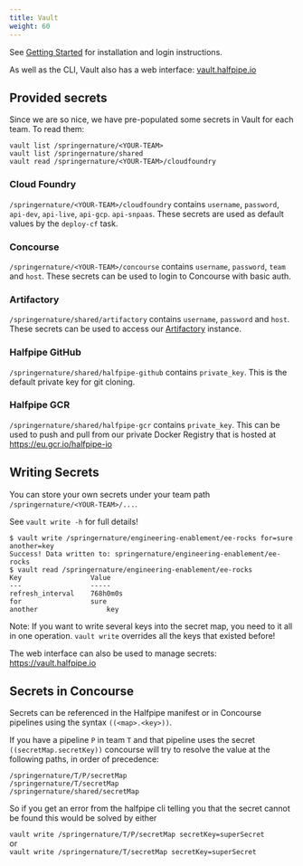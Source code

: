 ```yaml
---
title: Vault
weight: 60
---
```


See [Getting Started](/getting-started#vault) for installation and login instructions.

As well as the CLI, Vault also has a web interface: [vault.halfpipe.io](https://vault.halfpipe.io/ui/vault/auth?with=github)

## Provided secrets

Since we are so nice, we have pre-populated some secrets in Vault for each team. To read them:
```
vault list /springernature/<YOUR-TEAM>
vault list /springernature/shared
vault read /springernature/<YOUR-TEAM>/cloudfoundry
```

### Cloud Foundry
`/springernature/<YOUR-TEAM>/cloudfoundry` contains `username`, `password`, `api-dev`, `api-live`, `api-gcp`. `api-snpaas`. These secrets are used as default values by the `deploy-cf` task.

### Concourse 
`/springernature/<YOUR-TEAM>/concourse` contains `username`, `password`, `team` and `host`. These secrets can be used to login to Concourse with basic auth.

### Artifactory
`/springernature/shared/artifactory` contains `username`, `password` and `host`. These secrets can be used to access our [Artifactory](/artifactory) instance.

### Halfpipe GitHub 
`/springernature/shared/halfpipe-github` contains `private_key`. This is the default private key for git cloning.

### Halfpipe GCR 
`/springernature/shared/halfpipe-gcr` contains `private_key`. This can be used to push and pull from our private Docker Registry that is hosted at https://eu.gcr.io/halfpipe-io

## Writing Secrets

You can store your own secrets under your team path `/springernature/<YOUR-TEAM>/...`.

See `vault write -h` for full details!

```
$ vault write /springernature/engineering-enablement/ee-rocks for=sure another=key
Success! Data written to: springernature/engineering-enablement/ee-rocks
$ vault read /springernature/engineering-enablement/ee-rocks
Key             	Value
---             	-----
refresh_interval	768h0m0s
for             	sure
another                 key
```

Note: If you want to write several keys into the secret map, you need to it all in one operation.
`vault write` overrides all the keys that existed before!

The web interface can also be used to manage secrets: <https://vault.halfpipe.io>

## Secrets in Concourse

Secrets can be referenced in the Halfpipe manifest or in Concourse pipelines using the syntax `((<map>.<key>))`.

If you have a pipeline `P` in team `T` and that pipeline uses the secret `((secretMap.secretKey))` concourse will try to resolve the value at the following paths, in order of precedence:

`/springernature/T/P/secretMap`<br>
`/springernature/T/secretMap`<br>
`/springernature/shared/secretMap`

So if you get an error from the halfpipe cli telling you that the secret cannot be found this would be solved by either

`vault write /springernature/T/P/secretMap secretKey=superSecret`<br>
or<br>
`vault write /springernature/T/secretMap secretKey=superSecret`
